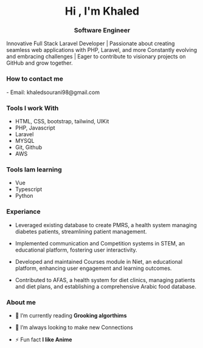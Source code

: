 <h1 align="center">Hi , I'm Khaled</h1>
<h3 align="center">Software Engineer</h3>

Innovative Full Stack Laravel Developer | Passionate about creating seamless web applications with PHP, Laravel, and more  Constantly evolving and embracing challenges | Eager to contribute to visionary projects on GitHub and grow together.

<h3 align="left">How to contact me</h3>
  - Email: khaledsourani98@gmail.com
  
<h3 align="left">Tools I work With</h3>

- HTML, CSS, bootstrap, tailwind, UIKit
- PHP, Javascript 
- Laravel
- MYSQL
- Git, Github
- AWS

<h3 align="left">Tools Iam learning</h3>

- Vue
- Typescript
- Python


<h3 align="left">Experiance</h3>

- Leveraged existing database to create PMRS, a health system managing diabetes patients, streamlining patient management.
  
- Implemented communication and Competition systems in STEM, an educational platform, fostering user interactivity.
  
- Developed and maintained Courses module in Niet, an educational platform, enhancing user engagement and learning outcomes.
  
- Contributed to AFAS, a health system for diet clinics, managing patients and diet plans, and establishing a comprehensive Arabic food database.



<h3 align="left">About me</h3> 

- 🌱 I’m currently reading **Grooking algorthims**

- 🤝 I’m always looking to make new Connections

- ⚡ Fun fact **I like Anime**
